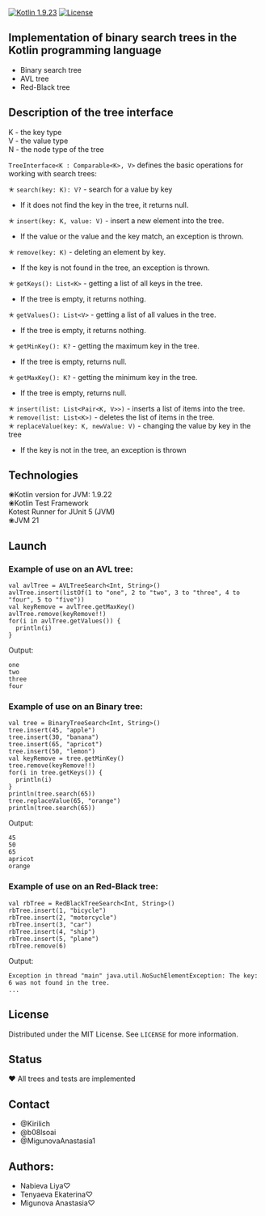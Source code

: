 [![Kotlin 1.9.23][kotlin_img]][kotlin_releases_url]
[![License][license_img]][repo_license_url]
## Implementation of binary search trees in the Kotlin programming language

* Binary search tree
* AVL tree
* Red-Black tree

## Description of the tree interface

K - the key type<br>
V - the value type<br>
N - the node type of the tree<br>


`TreeInterface<K : Comparable<K>, V>` defines the basic operations for working with search trees:

✭ `search(key: K): V?` - search for a value by key
- If it does not find the key in the tree, it returns null.<br>

✭ `insert(key: K, value: V)` - insert a new element into the tree.
- If the value or the value and the key match, an exception is thrown.<br>

✭ `remove(key: K)` - deleting an element by key.
- If the key is not found in the tree, an exception is thrown.<br>

✭ `getKeys(): List<K>` - getting a list of all keys in the tree.
- If the tree is empty, it returns nothing.<br>

✭ `getValues(): List<V>` - getting a list of all values in the tree.
- If the tree is empty, it returns nothing.<br>

✭ `getMinKey(): K?` - getting the maximum key in the tree.
- If the tree is empty, returns null.<br>

✭ `getMaxKey(): K?` - getting the minimum key in the tree.
- If the tree is empty, returns null.<br>

✭ `insert(list: List<Pair<K, V>>)` - inserts a list of items into the tree.<br>
✭ `remove(list: List<K>)` - deletes the list of items in the tree.<br>
✭ `replaceValue(key: K, newValue: V)` - changing the value by key in the tree
- If the key is not in the tree, an exception is thrown<br>

## Technologies

❀Kotlin version for JVM: 1.9.22<br>
❀Kotlin Test Framework<br>
Kotest Runner for JUnit 5 (JVM)<br>
❀JVM 21<br>

## Launch

### Example of use on an AVL tree:
```
val avlTree = AVLTreeSearch<Int, String>()
avlTree.insert(listOf(1 to "one", 2 to "two", 3 to "three", 4 to "four", 5 to "five"))
val keyRemove = avlTree.getMaxKey()
avlTree.remove(keyRemove!!)
for(i in avlTree.getValues()) {
  println(i)
}
```
Output:
```
one
two
three
four
```

### Example of use on an Binary tree:
```
val tree = BinaryTreeSearch<Int, String>()
tree.insert(45, "apple")
tree.insert(30, "banana")
tree.insert(65, "apricot")
tree.insert(50, "lemon")
val keyRemove = tree.getMinKey()
tree.remove(keyRemove!!)
for(i in tree.getKeys()) {
  println(i)
}
println(tree.search(65))
tree.replaceValue(65, "orange")
println(tree.search(65))
```
Output:
```
45
50
65
apricot
orange
```

### Example of use on an Red-Black tree:
```
val rbTree = RedBlackTreeSearch<Int, String>()
rbTree.insert(1, "bicycle")
rbTree.insert(2, "motorcycle")
rbTree.insert(3, "car")
rbTree.insert(4, "ship")
rbTree.insert(5, "plane")
rbTree.remove(6)
```
Output:
```
Exception in thread "main" java.util.NoSuchElementException: The key: 6 was not found in the tree.
...
```
## License

Distributed under the MIT License. See `LICENSE` for more information.<br>

## Status

❤️ All trees and tests are implemented<br>

## Contact

* @Kirilich
* @b08lsoai
* @MigunovaAnastasia1

## Authors:

* Nabieva Liya♡
* Tenyaeva Ekaterina♡
* Migunova Anastasia♡

<!-- links -->

[kotlin_img]: https://img.shields.io/badge/Kotlin-%201.9.22-magenta
[license_img]: https://img.shields.io/badge/license-MIT-blue
[kotlin_releases_url]: https://kotlinlang.org/docs/releases.html#release-details
[repo_license_url]: https://github.com/spbu-coding-2023/trees-13/blob/main/LICENSE
